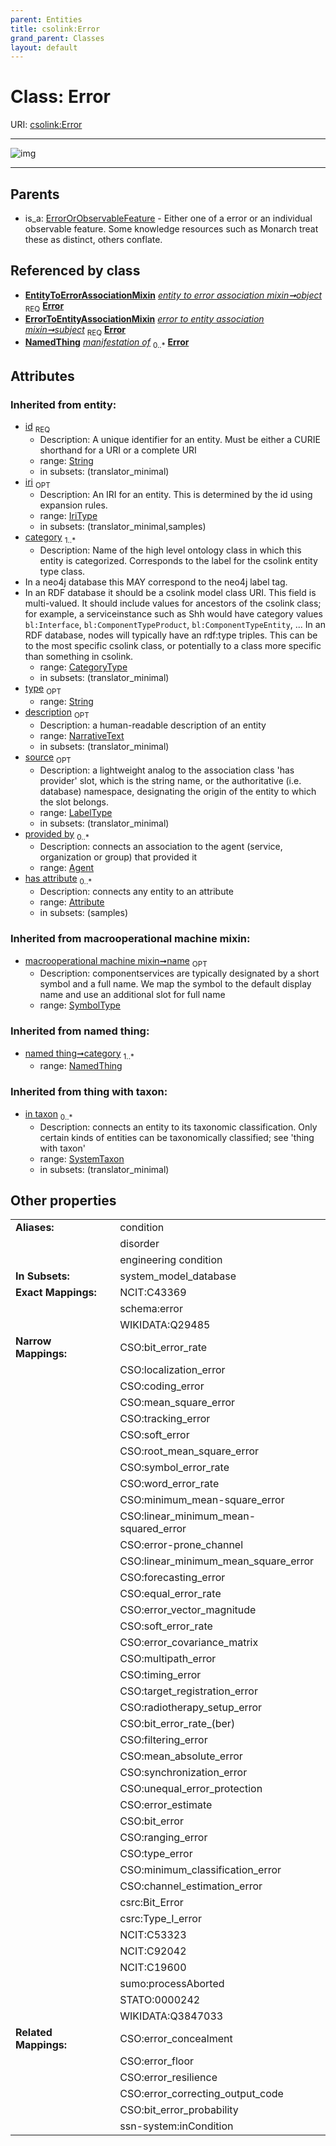 ```yaml
---
parent: Entities
title: csolink:Error
grand_parent: Classes
layout: default
---
```


# Class: Error




URI: [csolink:Error](https://w3id.org/csolink/vocab/Error)


---

![img](http://yuml.me/diagram/nofunky;dir:TB/class/[SystemTaxon],[NamedThing],[ErrorToEntityAssociationMixin],[ErrorOrObservableFeature],[EntityToErrorAssociationMixin]-%20object%201..1%3E[Error%7Cid(i):string;iri(i):iri_type%20%3F;type(i):string%20%3F;name(i):label_type%20%3F;description(i):narrative_text%20%3F;source(i):label_type%20%3F],[ErrorToEntityAssociationMixin]-%20subject%201..1%3E[Error],[ErrorOrObservableFeature]%5E-[Error],[EntityToErrorAssociationMixin],[Attribute],[Agent])

---


## Parents

 *  is_a: [ErrorOrObservableFeature](ErrorOrObservableFeature.md) - Either one of a error or an individual observable feature. Some knowledge resources such as Monarch treat these as distinct, others conflate.

## Referenced by class

 *  **[EntityToErrorAssociationMixin](EntityToErrorAssociationMixin.md)** *[entity to error association mixin➞object](entity_to_error_association_mixin_object.md)*  <sub>REQ</sub>  **[Error](Error.md)**
 *  **[ErrorToEntityAssociationMixin](ErrorToEntityAssociationMixin.md)** *[error to entity association mixin➞subject](error_to_entity_association_mixin_subject.md)*  <sub>REQ</sub>  **[Error](Error.md)**
 *  **[NamedThing](NamedThing.md)** *[manifestation of](manifestation_of.md)*  <sub>0..*</sub>  **[Error](Error.md)**

## Attributes


### Inherited from entity:

 * [id](id.md)  <sub>REQ</sub>
    * Description: A unique identifier for an entity. Must be either a CURIE shorthand for a URI or a complete URI
    * range: [String](types/String.md)
    * in subsets: (translator_minimal)
 * [iri](iri.md)  <sub>OPT</sub>
    * Description: An IRI for an entity. This is determined by the id using expansion rules.
    * range: [IriType](types/IriType.md)
    * in subsets: (translator_minimal,samples)
 * [category](category.md)  <sub>1..*</sub>
    * Description: Name of the high level ontology class in which this entity is categorized. Corresponds to the label for the csolink entity type class.
 * In a neo4j database this MAY correspond to the neo4j label tag.
 * In an RDF database it should be a csolink model class URI.
This field is multi-valued. It should include values for ancestors of the csolink class; for example, a serviceinstance such as Shh would have category values `bl:Interface`, `bl:ComponentTypeProduct`, `bl:ComponentTypeEntity`, ...
In an RDF database, nodes will typically have an rdf:type triples. This can be to the most specific csolink class, or potentially to a class more specific than something in csolink.
    * range: [CategoryType](types/CategoryType.md)
    * in subsets: (translator_minimal)
 * [type](type.md)  <sub>OPT</sub>
    * range: [String](types/String.md)
 * [description](description.md)  <sub>OPT</sub>
    * Description: a human-readable description of an entity
    * range: [NarrativeText](types/NarrativeText.md)
    * in subsets: (translator_minimal)
 * [source](source.md)  <sub>OPT</sub>
    * Description: a lightweight analog to the association class 'has provider' slot, which is the string name, or the authoritative (i.e. database) namespace, designating the origin of the entity to which the slot belongs.
    * range: [LabelType](types/LabelType.md)
    * in subsets: (translator_minimal)
 * [provided by](provided_by.md)  <sub>0..*</sub>
    * Description: connects an association to the agent (service, organization or group) that provided it
    * range: [Agent](Agent.md)
 * [has attribute](has_attribute.md)  <sub>0..*</sub>
    * Description: connects any entity to an attribute
    * range: [Attribute](Attribute.md)
    * in subsets: (samples)

### Inherited from macrooperational machine mixin:

 * [macrooperational machine mixin➞name](macrooperational_machine_mixin_name.md)  <sub>OPT</sub>
    * Description: componentservices are typically designated by a short symbol and a full name. We map the symbol to the default display name and use an additional slot for full name
    * range: [SymbolType](types/SymbolType.md)

### Inherited from named thing:

 * [named thing➞category](named_thing_category.md)  <sub>1..*</sub>
    * range: [NamedThing](NamedThing.md)

### Inherited from thing with taxon:

 * [in taxon](in_taxon.md)  <sub>0..*</sub>
    * Description: connects an entity to its taxonomic classification. Only certain kinds of entities can be taxonomically classified; see 'thing with taxon'
    * range: [SystemTaxon](SystemTaxon.md)
    * in subsets: (translator_minimal)

## Other properties

|  |  |  |
| --- | --- | --- |
| **Aliases:** | | condition |
|  | | disorder |
|  | | engineering condition |
| **In Subsets:** | | system_model_database |
| **Exact Mappings:** | | NCIT:C43369 |
|  | | schema:error |
|  | | WIKIDATA:Q29485 |
| **Narrow Mappings:** | | CSO:bit_error_rate |
|  | | CSO:localization_error |
|  | | CSO:coding_error |
|  | | CSO:mean_square_error |
|  | | CSO:tracking_error |
|  | | CSO:soft_error |
|  | | CSO:root_mean_square_error |
|  | | CSO:symbol_error_rate |
|  | | CSO:word_error_rate |
|  | | CSO:minimum_mean-square_error |
|  | | CSO:linear_minimum_mean-squared_error |
|  | | CSO:error-prone_channel |
|  | | CSO:linear_minimum_mean_square_error |
|  | | CSO:forecasting_error |
|  | | CSO:equal_error_rate |
|  | | CSO:error_vector_magnitude |
|  | | CSO:soft_error_rate |
|  | | CSO:error_covariance_matrix |
|  | | CSO:multipath_error |
|  | | CSO:timing_error |
|  | | CSO:target_registration_error |
|  | | CSO:radiotherapy_setup_error |
|  | | CSO:bit_error_rate_(ber) |
|  | | CSO:filtering_error |
|  | | CSO:mean_absolute_error |
|  | | CSO:synchronization_error |
|  | | CSO:unequal_error_protection |
|  | | CSO:error_estimate |
|  | | CSO:bit_error |
|  | | CSO:ranging_error |
|  | | CSO:type_error |
|  | | CSO:minimum_classification_error |
|  | | CSO:channel_estimation_error |
|  | | csrc:Bit_Error |
|  | | csrc:Type_I_error |
|  | | NCIT:C53323 |
|  | | NCIT:C92042 |
|  | | NCIT:C19600 |
|  | | sumo:processAborted |
|  | | STATO:0000242 |
|  | | WIKIDATA:Q3847033 |
| **Related Mappings:** | | CSO:error_concealment |
|  | | CSO:error_floor |
|  | | CSO:error_resilience |
|  | | CSO:error_correcting_output_code |
|  | | CSO:bit_error_probability |
|  | | ssn-system:inCondition |

